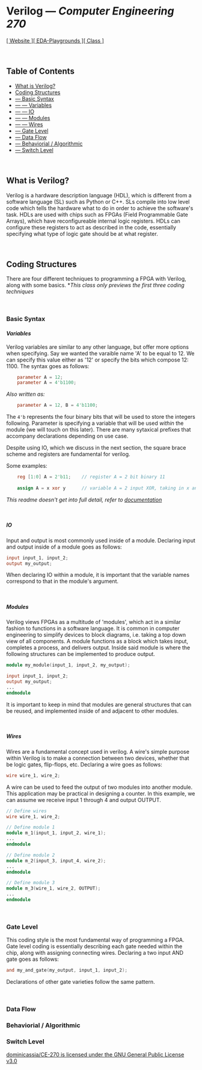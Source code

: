 # Verilog — *Computer Engineering 270*

[[ Website ]](https://doma.media)[[ EDA-Playgrounds ]](https://www.edaplayground.com/playgrounds/user/206309)[[ Class ]](https://bulletins.psu.edu/university-course-descriptions/undergraduate/cmpen/)
   
<br>

## Table of Contents

- [ What is Verilog?               ](#1)
- [ Coding Structures              ](#2)
- [ — Basic Syntax                 ](#2.1)
- [ — — Variables                  ](#2.1.1)
- [ — — IO                         ](#2.1.2)
- [ — — Modules                    ](#2.1.3)
- [ — — Wires                      ](#2.1.4)
- [ — Gate Level                   ](#2.2)
- [ — Data Flow                    ](#2.3)
- [ — Behaviorial / Algorithmic    ](#2.4)
- [ — Switch Level                 ](#2.5)

<br>

<a name="1"></a>

## What is Verilog?
Verilog is a hardware description language (HDL), which is different from a software language (SL) such as Python or C++. SLs compile into low level code which tells the hardware what to do in order to achieve the software's task. HDLs are used with chips such as FPGAs (Field Programmable Gate Arrays), which have reconfigureable internal logic registers. HDLs can configure these registers to act as described in the code, essentially specifying what type of logic gate should be at what register.

<br>

<a name="2"></a>

## Coding Structures
There are four different techniques to programming a FPGA with Verilog, along with some basics.
**This class only previews the first three coding techniques*

<br>

<a name="2.1"></a>

### Basic Syntax


<a name="2.1.1"></a>

#### *Variables*

Verilog variables are similar to any other language, but offer more options when specifying. Say we wanted the varaible name 'A' to be equal to 12. We can specify this value either as '12' or specify the bits which compose 12: 1100. The syntax goes as follows:

``` verilog
    parameter A = 12;
    parameter A = 4'b1100;
```
*Also written as:*

``` verilog
    parameter A = 12, B = 4'b1100;
```

The ```4'b``` represents the four binary bits that will be used to store the integers following. Parameter is specifying a variable that will be used *within* the module (we will touch on this later). There are many sytaxical prefixes that accompany declarations depending on use case.

Despite using IO, which we discuss in the next section, the square brace scheme and registers are fundamental for verilog.

Some examples:

``` verilog
    reg [1:0] A = 2'b11;    // register A = 2 bit binary 11
    
    assign A = x xor y      // variable A = 2 input XOR, taking in x and y 
```
*This readme doesn't get into full detail, refer to [documentation](https://verilogguide.readthedocs.io/en/latest/verilog/datatype.html)*

<br>

<a name="2.1.2"></a>

##### *IO*

Input and output is most commonly used inside of a module. Declaring input and output inside of a module goes as follows: 

``` verilog
input input_1, input_2;
output my_output;
```

When declaring IO within a module, it is important that the variable names correspond to that in the module's argument. 

<br>

<a name="2.1.3"></a>

##### *Modules*
Verilog views FPGAs as a multitude of 'modules', which act in a similar fashion to functions in a software language. It is common in computer engineering to simplify devices to block diagrams, i.e. taking a top down view of all components. A module functions as a block which takes input, completes a process, and delivers output. Inside said module is where the following structures can be implemented to produce output. 

``` verilog
module my_module(input_1, input_2, my_output);

input input_1, input_2;
output my_output;
...
endmodule
```

It is important to keep in mind that modules are general structures that can be reused, and implemented inside of and adjacent to other modules. 

<br>

<a name="2.1.4"></a>

##### *Wires* 
Wires are a fundamental concept used in verilog. A wire's simple purpose within Verilog is to make a connection between two devices, whether that be logic gates, flip-flops, etc. Declaring a wire goes as follows:

``` verilog
wire wire_1, wire_2;
```

A wire can be used to feed the output of two modules into another module. This application may be practical in designing a counter. In this example, we can assume we receive input 1 through 4 and output OUTPUT. 

``` verilog
// Define wires
wire wire_1, wire_2;

// Define module 1
module m_1(input_1, input_2, wire_1);
...
endmodule

// Define module 2
module m_2(input_3, input_4, wire_2);
...
endmodule

// Define module 3
module m_3(wire_1, wire_2, OUTPUT);
...
endmodule
```

</br>

<a name="2.2"></a>

### Gate Level
This coding style is the most fundamental way of programming a FPGA. Gate level coding is essentially describing each gate needed within the chip, along with assigning connecting wires. Declaring a two input AND gate goes as follows:

``` verilog
and my_and_gate(my_output, input_1, input_2);
```

Declarations of other gate varieties follow the same pattern. 

</br>

<a name="2.3"></a>

### Data Flow

<a name="2.4"></a>

### Behaviorial / Algorithmic 

<a name="2.5"></a>

### Switch Level


[dominicassia/CE-270 is licensed under the GNU General Public License v3.0](/LICENSE)
